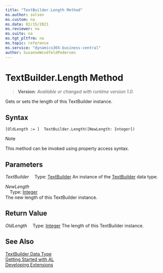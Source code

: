 ```yaml
---
title: "TextBuilder.Length Method"
ms.author: solsen
ms.custom: na
ms.date: 02/15/2021
ms.reviewer: na
ms.suite: na
ms.tgt_pltfrm: na
ms.topic: reference
ms.service: "dynamics365-business-central"
author: SusanneWindfeldPedersen
---
```

[//]: # (START>DO_NOT_EDIT)
[//]: # (IMPORTANT:Do not edit any of the content between here and the END>DO_NOT_EDIT.)
[//]: # (Any modifications should be made in the .xml files in the ModernDev repo.)
# TextBuilder.Length Method
> **Version**: _Available or changed with runtime version 1.0._

Gets or sets the length of this TextBuilder instance.


## Syntax
```
[OldLength := ]  TextBuilder.Length([NewLength: Integer])
```
> [!NOTE]
> This method can be invoked using property access syntax.
## Parameters
*TextBuilder*
&emsp;Type: [TextBuilder](textbuilder-data-type.md)
An instance of the [TextBuilder](textbuilder-data-type.md) data type.

*NewLength*  
&emsp;Type: [Integer](../integer/integer-data-type.md)  
The new length of this TextBuilder instance.  


## Return Value
*OldLength*
&emsp;Type: [Integer](../integer/integer-data-type.md)
The length of this TextBuilder instance.


[//]: # (IMPORTANT: END>DO_NOT_EDIT)
## See Also
[TextBuilder Data Type](textbuilder-data-type.md)  
[Getting Started with AL](../../devenv-get-started.md)  
[Developing Extensions](../../devenv-dev-overview.md)